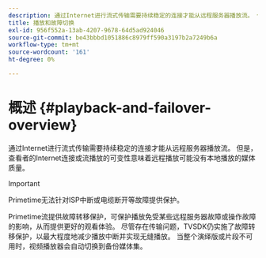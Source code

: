 ```yaml
---
description: 通过Internet进行流式传输需要持续稳定的连接才能从远程服务器播放流。 但是，查看者的Internet连接或流播放的可变性意味着远程播放可能没有本地播放的媒体质量。
title: 播放和故障切换
exl-id: 956f552a-13ab-4207-9678-64d5ad924046
source-git-commit: be43bbbd1051886c8979ff590a3197b2a7249b6a
workflow-type: tm+mt
source-wordcount: '161'
ht-degree: 0%

---
```


# 概述 {#playback-and-failover-overview}

通过Internet进行流式传输需要持续稳定的连接才能从远程服务器播放流。 但是，查看者的Internet连接或流播放的可变性意味着远程播放可能没有本地播放的媒体质量。

>[!IMPORTANT]
>
>Primetime无法针对ISP中断或电缆断开等故障提供保护。

Primetime流提供故障转移保护，可保护播放免受某些远程服务器故障或操作故障的影响，从而提供更好的观看体验。 尽管存在传输问题，TVSDK仍实施了故障转移保护，以最大程度地减少播放中断并实现无缝播放。 当整个演绎版或片段不可用时，视频播放器会自动切换到备份媒体集。
